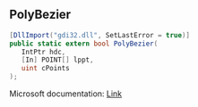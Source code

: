 ## PolyBezier

```csharp
[DllImport("gdi32.dll", SetLastError = true)]
public static extern bool PolyBezier(
   IntPtr hdc,
   [In] POINT[] lppt,
   uint cPoints
);
```

Microsoft documentation: [Link](https://docs.microsoft.com/en-us/windows/win32/api/wingdi/nf-wingdi-polybezier)
